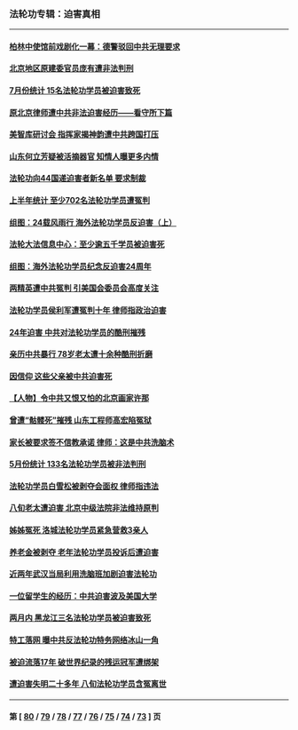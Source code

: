 ### 法轮功专辑：迫害真相
---
#### [柏林中使馆前戏剧化一幕：德警驳回中共无理要求](../../pages/nf4379/n14050320.md?08090430) 
#### [北京地区原建委官员庞有遭非法判刑](../../pages/nf4379/n14049897.md?08090430) 
#### [7月份统计 15名法轮功学员被迫害致死](../../pages/nf4379/n14048158.md?08090430) 
#### [原北京律师遭中共非法迫害经历——看守所下篇](../../pages/nf4379/n14040009.md?08090430) 
#### [美智库研讨会 指挥家揭神韵遭中共跨国打压](../../pages/nf4379/n14048476.md?08090430) 
#### [山东何立芳疑被活摘器官 知情人曝更多内情](../../pages/nf4379/n14047530.md?08090430) 
#### [法轮功向44国递迫害者新名单 要求制裁](../../pages/nf4379/n14046082.md?08090430) 
#### [上半年统计 至少702名法轮功学员遭冤判](../../pages/nf4379/n14045278.md?08090430) 
#### [组图：24载风雨行 海外法轮功学员反迫害（上）](../../pages/nf4379/n14031583.md?08090430) 
#### [法轮大法信息中心：至少逾五千学员被迫害死](../../pages/nf4379/n14043255.md?08090430) 
#### [组图：海外法轮功学员纪念反迫害24周年](../../pages/nf4379/n14037675.md?08090430) 
#### [两精英遭中共冤判 引美国会委员会高度关注](../../pages/nf4379/n14026429.md?08090430) 
#### [法轮功学员侯利军遭冤判十年 律师指政治迫害](../../pages/nf4379/n14020465.md?08090430) 
#### [24年迫害 中共对法轮功学员的酷刑摧残](../../pages/nf4379/n14016856.md?08090430) 
#### [亲历中共暴行 78岁老太遭十余种酷刑折磨](../../pages/nf4379/n14016167.md?08090430) 
#### [因信仰 这些父亲被中共迫害死](../../pages/nf4379/n14015381.md?08090430) 
#### [【人物】令中共又恨又怕的北京画家许那](../../pages/nf4379/n14015698.md?08090430) 
#### [曾遭“骷髅死”摧残 山东工程师高宏陷冤狱](../../pages/nf4379/n14014585.md?08090430) 
#### [家长被要求签不信教承诺 律师：这是中共洗脑术](../../pages/nf4379/n14014255.md?08090430) 
#### [5月份统计 133名法轮功学员被非法判刑](../../pages/nf4379/n14013124.md?08090430) 
#### [法轮功学员白雪松被剥夺会面权 律师指违法](../../pages/nf4379/n14012545.md?08090430) 
#### [八旬老太遭迫害 北京中级法院非法维持原判](../../pages/nf4379/n14011579.md?08090430) 
#### [姊姊冤死 洛城法轮功学员紧急营救3亲人](../../pages/nf4379/n14011859.md?08090430) 
#### [养老金被剥夺 老年法轮功学员投诉后遭迫害](../../pages/nf4379/n14011154.md?08090430) 
#### [近两年武汉当局利用洗脑班加剧迫害法轮功](../../pages/nf4379/n14009413.md?08090430) 
#### [一位留学生的经历：中共迫害波及美国大学](../../pages/nf4379/n14008375.md?08090430) 
#### [两月内 黑龙江三名法轮功学员被迫害致死](../../pages/nf4379/n14006552.md?08090430) 
#### [特工落网 曝中共反法轮功特务网络冰山一角](../../pages/nf4379/n14006412.md?08090430) 
#### [被迫流落17年 破世界纪录的残运冠军遭绑架](../../pages/nf4379/n14006004.md?08090430) 
#### [遭迫害失明二十多年 八旬法轮功学员含冤离世](../../pages/nf4379/n14005431.md?08090430) 

---
#### 第 [ [80](./80.md?08090430) / [79](./79.md?08090430) / [78](./78.md?08090430) / [77](./77.md?08090430) / [76](./76.md?08090430) / [75](./75.md?08090430) / [74](./74.md?08090430) / [73](./73.md?08090430) ] 页
